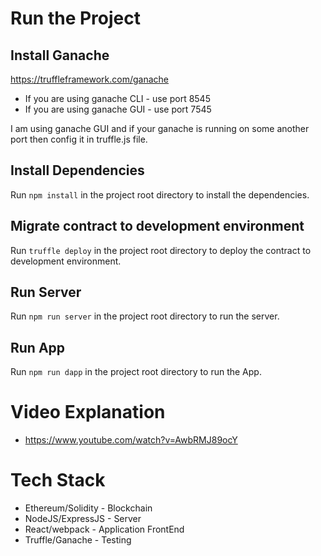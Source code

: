 # Run the Project

## Install Ganache 
https://truffleframework.com/ganache
- If you are using ganache CLI - use port 8545
- If you are using ganache GUI - use port 7545

I am using ganache GUI and if your ganache is running on some another port then config it in truffle.js file.

## Install Dependencies
Run `npm install` in the project root directory to install the dependencies.

## Migrate contract to development environment
Run `truffle deploy` in the project root directory to deploy the contract to development environment.

## Run Server
Run `npm run server` in the project root directory to run the server.

## Run App
Run `npm run dapp` in the project root directory to run the App.

# Video Explanation
- https://www.youtube.com/watch?v=AwbRMJ89ocY

# Tech Stack
- Ethereum/Solidity - Blockchain
- NodeJS/ExpressJS - Server
- React/webpack - Application FrontEnd
- Truffle/Ganache - Testing
